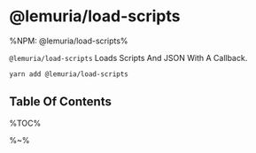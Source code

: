 # @lemuria/load-scripts

%NPM: @lemuria/load-scripts%

`@lemuria/load-scripts` Loads Scripts And JSON With A Callback.

```sh
yarn add @lemuria/load-scripts
```

## Table Of Contents

%TOC%

%~%